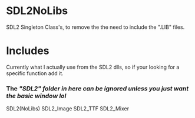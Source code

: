 # SDL2NoLibs
SDL2 Singleton Class's, to remove the the need to include the ".LIB" files.

# Includes 
Currently what I actually use from the SDL2 dlls, so if your looking for a specific function add it.

### The _"SDL2" folder in here can be ignored unless you just want the basic window lol_
SDL2(NoLibs)
SDL2_Image
SDL2_TTF
SDL2_Mixer
